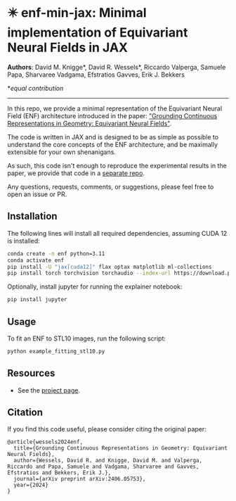 # ✴️ enf-min-jax: Minimal implementation of Equivariant Neural Fields in JAX

**Authors**: David M. Knigge*, David R. Wessels*, Riccardo Valperga, Samuele Papa, Sharvaree Vadgama, Efstratios Gavves, Erik J. Bekkers 

**equal contribution*
___
In this repo, we provide a minimal representation of the Equivariant Neural Field (ENF) architecture introduced in the paper: ["Grounding Continuous Representations in Geometry: Equivariant Neural Fields"](https://arxiv.org/abs/2406.05753).

The code is written in JAX and is designed to be as simple as possible to understand the core concepts of the ENF architecture, and be maximally extensible for your own shenanigans.

As such, this code isn't enough to reproduce the experimental results in the paper, we provide that code in a [separate repo]().

Any questions, requests, comments, or suggestions, please feel free to open an issue or PR.

## Installation
The following lines will install all required dependencies, assuming CUDA 12 is installed:
```bash
conda create -n enf python=3.11
conda activate enf
pip install -U "jax[cuda12]" flax optax matplotlib ml-collections
pip install torch torchvision torchaudio --index-url https://download.pytorch.org/whl/cpu
```


Optionally, install jupyter for running the explainer notebook:
```bash
pip install jupyter
```
## Usage
To fit an ENF to STL10 images, run the following script:
```bash
python example_fitting_stl10.py
```

## Resources
* See the [project page](https://davidmknigge.nl/enf-page).

## Citation
If you find this code useful, please consider citing the original paper:
```
@article{wessels2024enf,
  title={Grounding Continuous Representations in Geometry: Equivariant Neural Fields},
  author={Wessels, David R. and Knigge, David M. and Valperga, Riccardo and Papa, Samuele and Vadgama, Sharvaree and Gavves, Efstratios and Bekkers, Erik J.},
  journal={arXiv preprint arXiv:2406.05753},
  year={2024}
}
```
